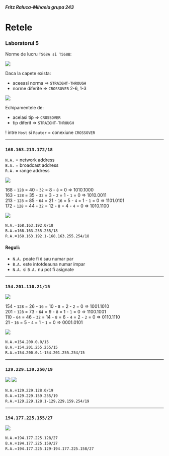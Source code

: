  #####  Fritz Raluca-Mihaela grupa 243
# Retele 
### Laboratorul 5 


Norme de lucru  `T568A si T568B`:

![](https://media.discordapp.net/attachments/841731398952026133/955544355370856458/unknown.png?width=686&height=371)


Daca la capete exista:
- aceeasi norma => `STRAIGHT-THROUGH`  
- norme diferite => `CROSSOVER` 2-6, 1-3  

![](https://media.discordapp.net/attachments/841731398952026133/955559442152316958/unknown.png?width=328&height=375)

Echipamentele de:
- acelasi tip => `CROSSOVER`  
- tip diferit => `STRAIGHT-THROUGH`  

! intre `Host` si `Router` = conexiune `CROSSOVER`  

---

### `168.163.213.172/18`  
 
`N.A.` = network address  
`B.A.` = broadcast address  
`R.A.` = range address  

![](https://media.discordapp.net/attachments/841731398952026133/955565464162017380/unknown.png?width=552&height=333)

168 - `128` = 40 - `32` = 8 - `8` = 0 => 1010.1000  
163 - `128` = 35 - `32` = 3 - `2` = 1 - `1` = 0 => 1010.0011  
213 - `128` = 85 - `64` = 21 - `16` = 5 - `4` = 1 - `1` = 0 => 1101.0101  
172 - `128` = 44 - `32` = 12 - `8` = 4 - `4` = 0 => 1010.1100  

![](https://media.discordapp.net/attachments/841731398952026133/955567661734043678/unknown.png?width=712&height=173)

`N.A.`=`168.163.192.0/18`  
`B.A.`=`168.163.255.255/18`  
`R.A.`=`168.163.192.1-168.163.255.254/18`  

#### Reguli:
- `N.A.` poate fi `0` sau numar par   
- `B.A.` este intotdeauna numar impar   
- `N.A.` si `B.A.` nu pot fi asignate   

---

### `154.201.110.21/15`  

![](https://media.discordapp.net/attachments/841731398952026133/955569932828020826/unknown.png?width=490&height=293)

154 - `128` = 26 - `16` = 10 - `8` = 2 - `2` = 0 => 1001.1010  
201 - `128` = 73 - `64` = 9 - `8` = 1 - `1` = 0 => 1100.1001  
110 - `64` = 46 - `32` = 14 - `8` = 6 - `4` = 2 - `2` = 0 => 0110.1110  
21 - `16` = 5 - `4` = 1 - `1` = 0 => 0001.0101  

![](https://media.discordapp.net/attachments/841731398952026133/955569964536983682/unknown.png?width=712&height=202)

`N.A.`=`154.200.0.0/15`   
`B.A.`=`154.201.255.255/15`  
`R.A.`=`154.200.0.1-154.201.255.254/15`  

---

### `129.229.139.250/19`  

![](https://media.discordapp.net/attachments/841731398952026133/955576998607077446/unknown.png?width=468&height=297)
![](https://media.discordapp.net/attachments/841731398952026133/955577021856108584/unknown.png?width=712&height=197)
 
`N.A.`=`129.229.128.0/19`  
`B.A.`=`129.229.159.255/19`  
`R.A.`=`129.229.128.1-129.229.159.254/19`  

---

### `194.177.225.155/27`

![](https://media.discordapp.net/attachments/841731398952026133/955577976001548378/unknown.png?width=598&height=375)

`N.A.`=`194.177.225.128/27`  
`B.A.`=`194.177.225.159/27`  
`R.A.`=`194.177.225.129-194.177.225.158/27`  

